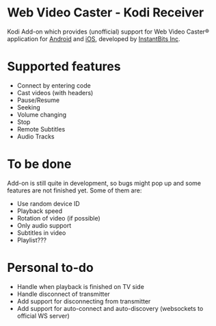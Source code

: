 # Web Video Caster - Kodi Receiver

Kodi Add-on which provides (unofficial) support for Web Video Caster® application for [Android](https://play.google.com/store/apps/details?id=com.instantbits.cast.webvideo) and [iOS](https://itunes.apple.com/us/app/web-video-caster/id1400866497), developed by [InstantBits Inc](https://www.instantbits.com/).

# Supported features

- Connect by entering code
- Cast videos (with headers)
- Pause/Resume
- Seeking
- Volume changing
- Stop
- Remote Subtitles
- Audio Tracks

# To be done

Add-on is still quite in development, so bugs might pop up and some features are not finished yet. Some of them are:

- Use random device ID
- Playback speed
- Rotation of video (if possible)
- Only audio support
- Subtitles in video
- Playlist???

# Personal to-do

- Handle when playback is finished on TV side
- Handle disconnect of transmitter
- Add support for disconnecting from transmitter
- Add support for auto-connect and auto-discovery (websockets to official WS server)
